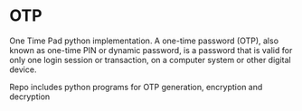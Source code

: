 # OTP

One Time Pad python implementation. A one-time password (OTP), also known as one-time PIN or dynamic password, is a password that is valid for only one login session or transaction, on a computer system or other digital device.

Repo includes python programs for OTP generation, encryption and decryption
